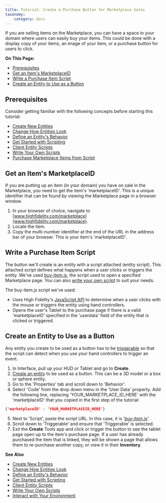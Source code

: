 ```yaml
---
title: Tutorial: Create a Purchase Button for Marketplace Sales
taxonomy:
    category: docs
---
```


If you are selling items on the Marketplace, you can have a space in your domain where users can easily buy your items. This could be done with a display copy of your items, an image of your item, or a purchase button for users to click. 

**On This Page:**

- [Prerequisites](#prerequisites)
- [Get an Item's MarketplaceID](#get-an-items-marketplace-id)
- [Write a Purchase Item Script](#write-a-purchase-item-script)
- [Create an Entity to Use as a Button](#create-an-entity-to-use-as-a-button)
  
  
## Prerequisites

Consider getting familiar with the following concepts before starting this tutorial:

- [Create New Entities](../create-entities)
- [Change How Entities Look](../entity-appearance)
- [Define an Entity's Behavior](../entity-behavior)
- [Get Started with Scripting](../../../script/get-started-with-scripting)
- [Client Entity Scripts](../../../script/client-entity-scripts)
- [Write Your Own Scripts](../../../script/write-scripts)
- [Purchase Marketplace Items from Script](../../script/transfer-hfc-tutorial.html#purchase-marketplace-items)
  
## Get an Item's MarketplaceID
If you are putting up an item (in your domain) you have on sale in the Marketplace, you need to get the item's 'marketplaceID'. This is a unique identifier that can be found by viewing the Marketplace page in a browser window.

1. In your browser of choice, navigate to [www.highfidelity.com/marketplace](www.highfidelity.com/marketplace).
2. Locate the item.
3. Copy the multi-number identifier at the end of the URL in the address bar of your browser. This is your item's 'marketplaceID'.

## Write a Purchase Item Script

The button we'll create is an entity with a script attached (entity script). This attached script defines what happens when a user clicks or triggers the entity. We've used [buy-item.js](https://hifi-scripting-101.glitch.me/entity-client-script-buy-item.js), the script used to open a specified Marketplace page. You can also [write your own script](../../../script/write-scripts) to suit your needs.

The buy-item.js script we've used:
+ Uses High Fidelity's [JavaScript API](../../../api-reference) to determine when a user clicks with the mouse or triggers the entity using hand controllers.
+ Opens the user's Tablet to the purchase page if there is a valid 'marketplaceID' specified in the 'userdata' field of the entity that is clicked or triggered.
  
## Create an Entity to Use as a Button

Any entity you create to be used as a button has to be [triggerable](../entity-behavior#set-an-entity-to-trigger-scripts) so that the script can detect when you use your hand controllers to trigger an event.

1. In Interface, pull up your HUD or Tablet and go to **Create**.
2. [Create an entity](../create-entities) to be used as a button. This can be a 3D model or a box or sphere entity.
3. Go to the 'Properties' tab and scroll down to 'Behavior'.
4. Select 'Code' from the drop down menu in the 'User Data' property. Add the following line, replacing 'YOUR_MARKETPLACE_ID_HERE' with the 'marketplaceID' that you copied in the first step of the tutorial:
```JSON
{'marketplaceID' : 'YOUR_MARKETPLACEID_HERE'}
```
5. Next to 'Script', paste the script URL. In this case, it is '[buy-item.js](https://hifi-scripting-101.glitch.me/entity-client-script-buy-item.js)'.
5. Scroll down to 'Triggerable' and ensure that 'Triggerable' is selected.
6. Exit the **Create** Tools app and click or trigger the button to see the tablet page open up to the item's purchase page. If a user has already purchased the item that is linked, they will be shown a page that allows them to re-purchase another copy, or view it in their **Inventory**.

**See Also**

- [Create New Entities](../create-entities)
- [Change How Entities Look](../entity-appearance)
- [Define an Entity's Behavior](../entity-behavior)
- [Get Started with Scripting](../../../script/get-started-with-scripting)
- [Client Entity Scripts](../../../script/client-entity-scripts)
- [Write Your Own Scripts](../../../script/write-scripts)
- [Interact with Your Environment](../../../explore/interact-objects)

